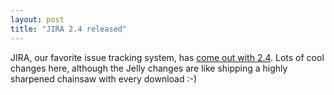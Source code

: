 ```yaml
---
layout: post
title: "JIRA 2.4 released"
---
```




JIRA, our favorite issue tracking system, has <a href="http://www.atlassian.com/software/jira/news/archives/000259.jsp">come out with 2.4</a>. Lots of cool changes here, although the Jelly changes are like shipping a highly sharpened chainsaw with every download :-)


